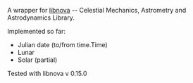 A wrapper for [libnova](http://libnova.sourceforge.net/) -- Celestial Mechanics, Astrometry and Astrodynamics Library.

Implemented so far:
 * Julian date  (to/from time.Time)
 * Lunar
 * Solar (partial)

Tested with libnova v 0.15.0
